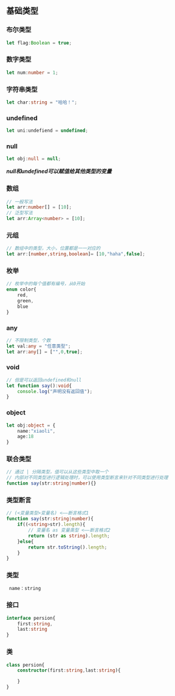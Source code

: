 ## 基础类型

### 布尔类型
```ts
let flag:Boolean = true;
```

### 数字类型
```ts
let num:number = 1;
```

### 字符串类型
```ts
let char:string = "哈哈！";
```

### undefined
```ts
let uni:undefiend = undefined;
```
### null
```ts
let obj:null = null;
```
***null和undefined可以赋值给其他类型的变量***

### 数组
```ts
// 一般写法
let arr:number[] = [10];
// 泛型写法
let arr:Array<number> = [10];
```

### 元组
```ts
// 数组中的类型，大小，位置都是一一对应的
let arr:[number,string,boolean]= [10,"haha",false];
```

### 枚举
```ts
// 枚举中的每个值都有编号，从0开始
enum color{
    red,
    green,
    blue
}
```

### any
```ts
// 不限制类型，个数
let val:any = "任意类型";
let arr:any[] = ["",0,true];
```

### void
```ts
// 但是可以返回undefined和null
let function say():void{
    console.log("声明没有返回值");
}
```

### object
```ts
let obj:object = {
    name:"xiaoli",
    age:18
} 
```

### 联合类型
```ts
// 通过 | 分隔类型，值可以从这些类型中取一个
// 内部对不同类型进行逻辑处理时，可以使用类型断言来针对不同类型进行处理
function say(str:string|number){}
```

### 类型断言
```ts
// (<变量类型>变量名) <——断言格式1
function say(str:string|number){
    if((<string>str).length){
        // 变量名 as 变量类型 <——断言格式2
        return (str as string).length;
    }else{
        return str.toString().length;
    }
}
```

### 类型
```ts
 name：string
```

### 接口
```ts
interface persion{
    first:string,
    last:string
}
```

### 类
```ts
class persion{
    constructor(first:string,last:string){

    }
}
```